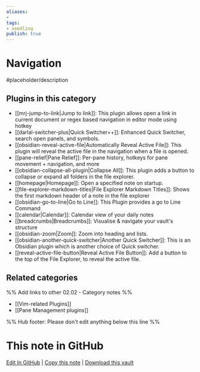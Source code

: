 ```yaml
---
aliases:
- 
tags: 
- seedling 
publish: true
---
```



# Navigation

#placeholder/description

## Plugins in this category

- [[mrj-jump-to-link|Jump to link]]: This plugin allows open a link in current document or regex based navigation in editor mode using hotkey
- [[darlal-switcher-plus|Quick Switcher++]]: Enhanced Quick Switcher, search open panels, and symbols.
- [[obsidian-reveal-active-file|Automatically Reveal Active File]]: This plugin will reveal the active file in the navigation when a file is opened.
- [[pane-relief|Pane Relief]]: Per-pane history, hotkeys for pane movement + navigation, and more
- [[obsidian-collapse-all-plugin|Collapse All]]: This plugin adds a button to collapse or expand all folders in the file explorer.
- [[homepage|Homepage]]: Open a specified note on startup.
- [[file-explorer-markdown-titles|File Explorer Markdown Titles]]: Shows the first markdown header of a note in the file explorer
- [[obsidian-go-to-line|Go to Line]]: This Plugin provides a go to Line Command
- [[calendar|Calendar]]: Calendar view of your daily notes
- [[breadcrumbs|Breadcrumbs]]: Visualise & navigate your vault's structure
- [[obsidian-zoom|Zoom]]: Zoom into heading and lists.
- [[obsidian-another-quick-switcher|Another Quick Switcher]]: This is an Obsidian plugin which is another choice of Quick switcher.
- [[reveal-active-file-button|Reveal Active File Button]]: Add a button to the top of the File Explorer, to reveal the active file.

## Related categories

%% Add links to other 02.02 - Category notes %%

- [[Vim-related Plugins]]
- [[Pane Management plugins]]

%% Hub footer: Please don't edit anything below this line %%

# This note in GitHub

<span class="git-footer">[Edit In GitHub](https://github.dev/obsidian-community/obsidian-hub/blob/main/02%20-%20Community%20Expansions/02.01%20Plugins%20by%20Category/Plugins%20to%20navigate%20notes.md "git-hub-edit-note") | [Copy this note](https://raw.githubusercontent.com/obsidian-community/obsidian-hub/main/02%20-%20Community%20Expansions/02.01%20Plugins%20by%20Category/Plugins%20to%20navigate%20notes.md "git-hub-copy-note") | [Download this vault](https://github.com/obsidian-community/obsidian-hub/archive/refs/heads/main.zip "git-hub-download-vault") </span>
